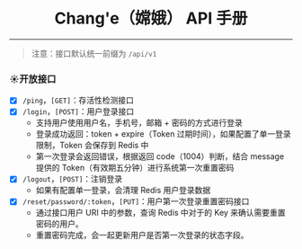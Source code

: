 <h1 align="center">Chang'e（嫦娥） API 手册</h1>
<hr>

> 注意：接口默认统一前缀为 `/api/v1`

### ☀️开放接口

- [x] `/ping`，`[GET]`：存活性检测接口
- [x] `/login`，`[POST]`：用户登录接口
  - 支持用户使用用户名，手机号，邮箱 + 密码的方式进行登录
  - 登录成功返回：token + expire（Token 过期时间），如果配置了单一登录限制，Token 会保存到 Redis 中
  - 第一次登录会返回错误，根据返回 code（1004）判断，结合 message 提供的 Token（有效期五分钟）进行系统第一次重置密码
- [x] `/logout`，`[POST]`：注销登录
  - 如果有配置单一登录，会清理 Redis 用户登录数据
- [x] `/reset/password/:token`，`[PUT]`：用户第一次登录重置密码接口
  - 通过接口用户 URI 中的参数，查询 Redis 中对于的 Key 来确认需要重置密码的用户。
  - 重置密码完成，会一起更新用户是否第一次登录的状态字段。